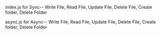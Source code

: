 index.js for Sync--
  Write File,
  Read File,
  Update File,
  Delete File,
  Create folder,
  Delete Folder

  
async.js for Async--
  Write File,
  Read File,
  Update File,
  Delete File,
  Create folder,
  Delete Folder 
